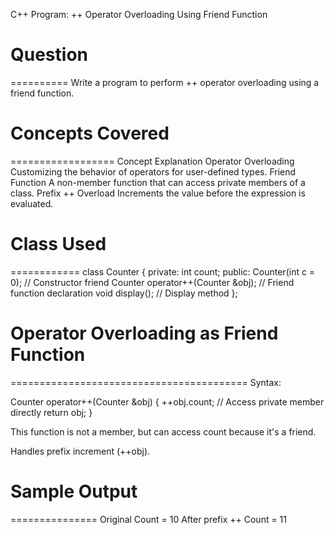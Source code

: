 C++ Program: ++ Operator Overloading Using Friend Function

# Question
==========
Write a program to perform ++ operator overloading using a friend function.



# Concepts Covered
==================
Concept	Explanation
Operator Overloading	Customizing the behavior of operators for user-defined types.
Friend Function	A non-member function that can access private members of a class.
Prefix ++ Overload	Increments the value before the expression is evaluated.



# Class Used
============
class Counter {
private:
    int count;
public:
    Counter(int c = 0);                // Constructor
    friend Counter operator++(Counter &obj); // Friend function declaration
    void display();                    // Display method
};



# Operator Overloading as Friend Function
=========================================
Syntax:

Counter operator++(Counter &obj) {
    ++obj.count; // Access private member directly
    return obj;
}

This function is not a member, but can access count because it's a friend.

Handles prefix increment (++obj).



# Sample Output
===============
Original Count = 10
After prefix ++ Count = 11
